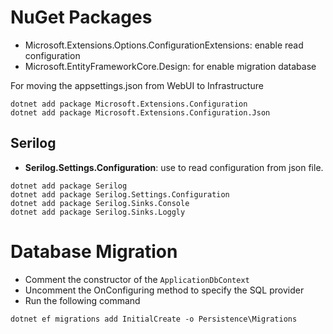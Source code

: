 # NuGet Packages
- Microsoft.Extensions.Options.ConfigurationExtensions: enable read configuration
- Microsoft.EntityFrameworkCore.Design: for enable migration database 

For moving the appsettings.json from WebUI to Infrastructure
```
dotnet add package Microsoft.Extensions.Configuration
dotnet add package Microsoft.Extensions.Configuration.Json
```

## Serilog
- **Serilog.Settings.Configuration**: use to read configuration from json file.
```
dotnet add package Serilog
dotnet add package Serilog.Settings.Configuration
dotnet add package Serilog.Sinks.Console
dotnet add package Serilog.Sinks.Loggly
```

# Database Migration
- Comment the constructor of the `ApplicationDbContext`
- Uncomment the OnConfiguring method to specify the SQL provider
- Run the following command
```
dotnet ef migrations add InitialCreate -o Persistence\Migrations
```